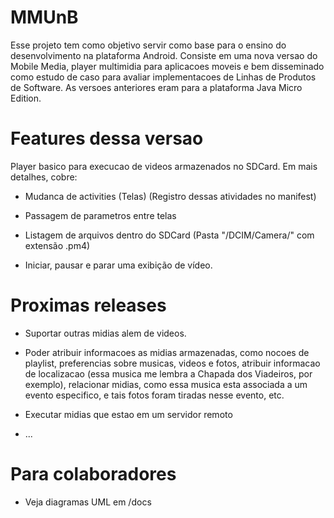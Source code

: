 MMUnB
===========================

Esse projeto tem como objetivo servir como base 
para o ensino do desenvolvimento na plataforma Android.
Consiste em uma nova versao do Mobile Media, 
player multimidia para aplicacoes moveis e bem 
disseminado como estudo de caso para avaliar 
implementacoes de Linhas de Produtos de Software. 
As versoes anteriores eram para a plataforma Java 
Micro Edition.


Features dessa versao
===========================

Player basico para execucao de videos armazenados 
no SDCard. Em mais detalhes, cobre:

* Mudanca de activities (Telas) (Registro dessas atividades no manifest)

* Passagem de parametros entre telas

* Listagem de arquivos dentro do SDCard (Pasta "/DCIM/Camera/" com extensão .pm4)

* Iniciar, pausar e parar uma exibição de vídeo. 

Proximas releases
===========================

* Suportar outras midias alem de videos. 

* Poder atribuir informacoes as midias armazenadas, como nocoes de 
playlist, preferencias sobre musicas, videos e fotos, atribuir informacao 
de localizacao (essa musica me lembra a Chapada dos Viadeiros, por exemplo), 
relacionar midias, como essa musica esta associada a um evento especifico, e 
tais fotos foram tiradas nesse evento, etc.

* Executar midias que estao em um servidor remoto

* ...


Para colaboradores
===========================

* Veja diagramas UML em /docs
